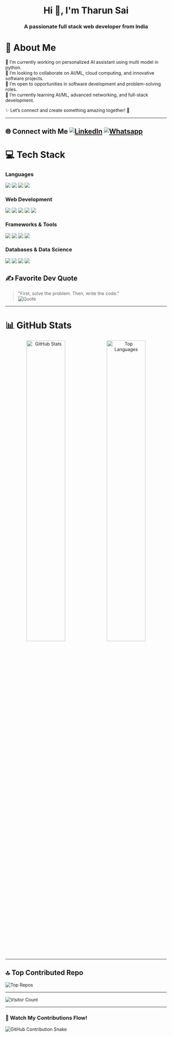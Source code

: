 <h1 align="center">Hi 👋, I'm Tharun Sai</h1>
<h3 align="center">A passionate full stack web developer from India</h3>

# 💫 About Me  
🔭 I’m currently working on personalized AI assistant using multi model in python.  
👯 I’m looking to collaborate on AI/ML, cloud computing, and innovative software projects.  
🤝 I’m open to opportunities in software development and problem-solving roles.  
🌱 I’m currently learning AI/ML, advanced networking, and full-stack development.  


✨ Let’s connect and create something amazing together! 🚀  

---

## 🌐 Connect with Me    [![LinkedIn](https://img.shields.io/badge/LinkedIn-%230077B5.svg?style=for-the-badge&logo=linkedin&logoColor=white)](https://www.linkedin.com/in/tharun-sai-bheemireddy-b5764631b/)   [![Whatsapp](https://img.shields.io/badge/WhatsApp-25D366?style=for-the-badge&logo=whatsapp&logoColor=white)](https://wa.me/916305650545)


# 💻 Tech Stack  
### Languages  
<p align="left">
  <img src="https://img.shields.io/badge/python-3670A0?style=for-the-badge&logo=python&logoColor=ffdd54" />
  <img src="https://img.shields.io/badge/java-%23ED8B00.svg?style=for-the-badge&logo=openjdk&logoColor=white" />
  <img src="https://img.shields.io/badge/c++-%2300599C.svg?style=for-the-badge&logo=c%2B%2B&logoColor=white" />
  <img src="https://img.shields.io/badge/c-%2300599C.svg?style=for-the-badge&logo=c&logoColor=white" />
</p>

### Web Development  
<p align="left">
  <img src="https://img.shields.io/badge/html5-%23E34F26.svg?style=for-the-badge&logo=html5&logoColor=white" />
  <img src="https://img.shields.io/badge/css3-%231572B6.svg?style=for-the-badge&logo=css3&logoColor=white" />
  <img src="https://img.shields.io/badge/javascript-%23323330.svg?style=for-the-badge&logo=javascript&logoColor=%23F7DF1E" />
  <img src="https://img.shields.io/badge/node.js-6DA55F?style=for-the-badge&logo=node.js&logoColor=white" />
  <img src="https://img.shields.io/badge/react-%2320232a.svg?style=for-the-badge&logo=react&logoColor=%2361DAFB" />
</p>

### Frameworks & Tools  
<p align="left">
  <img src="https://img.shields.io/badge/django-%23092E20.svg?style=for-the-badge&logo=django&logoColor=white" />
  <img src="https://img.shields.io/badge/express.js-%23404d59.svg?style=for-the-badge&logo=express&logoColor=%2361DAFB" />
  <img src="https://img.shields.io/badge/AWS-%23FF9900.svg?style=for-the-badge&logo=amazon-aws&logoColor=white" />
  <img src="https://img.shields.io/badge/GoogleCloud-%234285F4.svg?style=for-the-badge&logo=google-cloud&logoColor=white" />
</p>

### Databases & Data Science  
<p align="left">
  <img src="https://img.shields.io/badge/postgres-%23316192.svg?style=for-the-badge&logo=postgresql&logoColor=white" />
  <img src="https://img.shields.io/badge/MongoDB-%2347A248.svg?style=for-the-badge&logo=mongodb&logoColor=white" />
  <img src="https://img.shields.io/badge/TensorFlow-%23FF6F00.svg?style=for-the-badge&logo=TensorFlow&logoColor=white" />
  <img src="https://img.shields.io/badge/pandas-%23150458.svg?style=for-the-badge&logo=pandas&logoColor=white" />
</p>


## ✍️ Favorite Dev Quote  
> "First, solve the problem. Then, write the code."  
![Quote](https://quotes-github-readme.vercel.app/api?type=horizontal&theme=dark)  

---

# 📊 GitHub Stats  
<div align="center">
  <img src="https://github-readme-stats.vercel.app/api?username=Bheemireddy-Tharun-Sai&theme=tokyonight&hide_border=false&include_all_commits=false&count_private=false" alt="GitHub Stats" width="49%" />  
  <img src="https://github-readme-stats.vercel.app/api/top-langs/?username=Bheemireddy-Tharun-Sai&theme=tokyonight&hide_border=false&layout=compact" alt="Top Languages" width="49%" />
</div>  

---

## 🔝 Top Contributed Repo  
![Top Repos](https://github-contributor-stats.vercel.app/api?username=Bheemireddy-Tharun-Sai&limit=5&theme=tokyonight&combine_all_yearly_contributions=true)  

---

<p align="left">
  <img src="https://visitcount.itsvg.in/api?id=Bheemireddy-Tharun-Sai&icon=0&color=0" alt="Visitor Count" />  
</p>

---

### 🐍 Watch My Contributions Flow!  
<picture>
  <source media="(prefers-color-scheme: dark)" srcset="https://raw.githubusercontent.com/tobiasmeyhoefer/tobiasmeyhoefer/output/github-snake-dark.svg" />
  <source media="(prefers-color-scheme: light)" srcset="https://raw.githubusercontent.com/tobiasmeyhoefer/tobiasmeyhoefer/output/github-snake.svg" />
  <img alt="GitHub Contribution Snake" src="https://raw.githubusercontent.com/tobiasmeyhoefer/tobiasmeyhoefer/output/github-snake.svg" />
</picture>

<!-- Generated with ❤️ by GPRM ( https://gprm.itsvg.in ) -->
